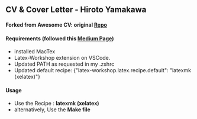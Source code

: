
## CV & Cover Letter - Hiroto Yamakawa

#### Forked from **Awesome CV**: original [**Repo**](https://github.com/posquit0/Awesome-CV)

#### Requirements (followed this [**Medium Page**](https://medium.com/@dunglas/installing-a-latex-environment-on-a-mac-2afb9af98322))
- installed MacTex 
- Latex-Workshop extension on VSCode. 
- Updated PATH as requested in my .zshrc
- Updated default recipe:
    {"latex-workshop.latex.recipe.default": "latexmk (xelatex)"}
#### Usage
- Use the Recipe : **latexmk (xelatex)**
- alternatively, Use the **Make file**

